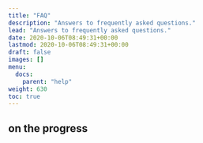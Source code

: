 ```yaml
---
title: "FAQ"
description: "Answers to frequently asked questions."
lead: "Answers to frequently asked questions."
date: 2020-10-06T08:49:31+00:00
lastmod: 2020-10-06T08:49:31+00:00
draft: false
images: []
menu:
  docs:
    parent: "help"
weight: 630
toc: true
---
```

## on the progress 

<!-- ## Hyas?

Doks is a [Hyas theme](https://gethyas.com/themes/) build by the creator of Hyas.

## Footer notice?

Please keep it in place.

## Keyboard shortcuts for search?

- focus: `Ctrl + /`
- select: `↓` and `↑`
- open: `Enter`
- close: `Esc`

## Other documentation?

- [Netlify](https://docs.netlify.com/)
- [Hugo](https://gohugo.io/documentation/)

## Can I get support?

Create a topic:

- [Netlify Community](https://community.netlify.com/)
- [Hugo Forums](https://discourse.gohugo.io/)
- [Doks Discussions](https://github.com/h-enk/doks/discussions)

## Contact the creator?

Send `h-enk` a message:

- [Netlify Community](https://community.netlify.com/)
- [Hugo Forums](https://discourse.gohugo.io/)
- [Doks Discussions](https://github.com/h-enk/doks/discussions)

<svg xmlns="http://www.w3.org/2000/svg" style="display: none;">
  <symbol id="check-circle-fill" fill="currentColor" viewBox="0 0 16 16">
    <path d="M16 8A8 8 0 1 1 0 8a8 8 0 0 1 16 0zm-3.97-3.03a.75.75 0 0 0-1.08.022L7.477 9.417 5.384 7.323a.75.75 0 0 0-1.06 1.06L6.97 11.03a.75.75 0 0 0 1.079-.02l3.992-4.99a.75.75 0 0 0-.01-1.05z"/>
  </symbol>
  <symbol id="info-fill" fill="currentColor" viewBox="0 0 16 16">
    <path d="M8 16A8 8 0 1 0 8 0a8 8 0 0 0 0 16zm.93-9.412-1 4.705c-.07.34.029.533.304.533.194 0 .487-.07.686-.246l-.088.416c-.287.346-.92.598-1.465.598-.703 0-1.002-.422-.808-1.319l.738-3.468c.064-.293.006-.399-.287-.47l-.451-.081.082-.381 2.29-.287zM8 5.5a1 1 0 1 1 0-2 1 1 0 0 1 0 2z"/>
  </symbol>
  <symbol id="exclamation-triangle-fill" fill="currentColor" viewBox="0 0 16 16">
    <path d="M8.982 1.566a1.13 1.13 0 0 0-1.96 0L.165 13.233c-.457.778.091 1.767.98 1.767h13.713c.889 0 1.438-.99.98-1.767L8.982 1.566zM8 5c.535 0 .954.462.9.995l-.35 3.507a.552.552 0 0 1-1.1 0L7.1 5.995A.905.905 0 0 1 8 5zm.002 6a1 1 0 1 1 0 2 1 1 0 0 1 0-2z"/>
  </symbol>
</svg>

<div class="alert alert-primary d-flex align-items-center" role="alert">
  <svg class="bi flex-shrink-0 me-2" width="24" height="24" role="img" aria-label="Info:"><use xlink:href="#info-fill"/></svg>
  <div>
    An example alert with an icon
  </div>
</div>
<div class="alert alert-success d-flex align-items-center" role="alert">
  <svg class="bi flex-shrink-0 me-2" width="24" height="24" role="img" aria-label="Success:"><use xlink:href="#check-circle-fill"/></svg>
  <div>
    An example success alert with an icon
  </div>
</div>
<div class="alert alert-warning d-flex align-items-center" role="alert">
  <svg class="bi flex-shrink-0 me-2" width="24" height="24" role="img" aria-label="Warning:"><use xlink:href="#exclamation-triangle-fill"/></svg>
  <div>
    An example warning alert with an icon
  </div>
</div>
<div class="alert alert-danger d-flex align-items-center" role="alert">
  <svg class="bi flex-shrink-0 me-2" width="24" height="24" role="img" aria-label="Danger:"><use xlink:href="#exclamation-triangle-fill"/></svg>
  <div>
    An example danger alert with an icon
  </div>
</div>

<div class="bd-callout bd-callout-info">
<h5 id="conveying-meaning-to-assistive-technologies">Conveying meaning to assistive technologies</h5>
<p>Using color to add meaning only provides a visual indication, which will not be conveyed to users of assistive technologies – such as screen readers. Ensure that information denoted by the color is either obvious from the content itself (e.g. the visible text), or is included through alternative means, such as additional text hidden with the <code>.visually-hidden</code> class.
</div>

<div class="callout">...</div>

<p>For more information and examples on how to modify our Sass maps and variables, please refer to <a href="/docs/5.0/layout/grid/#sass">the Sass section of the Grid documentation</a>.</p>
<h2 id="creating-your-own">Creating your own</h2>
<p>We encourage you to adopt these guidelines when building with Bootstrap to create your own components. We&rsquo;ve extended this approach ourselves to the custom components in our documentation and examples. Components like our callouts are built just like our provided components with base and modifier classes.</p>
<div class="bd-example">
  <div class="bd-callout my-0">
    <strong>This is a callout.</strong> We built it custom for our docs so our messages to you stand out. It has three variants via modifier classes.
  </div>
</div>
<div class="highlight"><pre class="chroma"><code class="language-html" data-lang="html"><span class="p">&lt;</span><span class="nt">div</span> <span class="na">class</span><span class="o">=</span><span class="s">&#34;callout&#34;</span><span class="p">&gt;</span>...<span class="p">&lt;/</span><span class="nt">div</span><span class="p">&gt;</span>
</code></pre></div><p>In your CSS, you&rsquo;d have something like the following where the bulk of the styling is done via <code>.callout</code>. Then, the unique styles between each variant is controlled via modifier class.</p>
<div class="highlight"><pre class="chroma"><code class="language-scss" data-lang="scss"><span class="c1">// Base class
</span><span class="c1"></span><span class="nc">.callout</span> <span class="p">{}</span>

<span class="c1">// Modifier classes
</span><span class="c1"></span><span class="nc">.callout-info</span> <span class="p">{}</span>
<span class="nc">.callout-warning</span> <span class="p">{}</span>
<span class="nc">.callout-danger</span> <span class="p">{}</span>
</code></pre></div><p>For the callouts, that unique styling is just a <code>border-left-color</code>. When you combine that base class with one of those modifier classes, you get your complete component family:</p>
<div class="callout callout-info">
<strong>This is an info callout.</strong> Example text to show it in action.
</div>

<div class="callout callout-warning">
<strong>This is a warning callout.</strong> Example text to show it in action.
</div>

<div class="callout callout-danger">
<strong>This is a danger callout.</strong> Example text to show it in action.
</div>


      </div>
    </main>
  </div>
 -->
